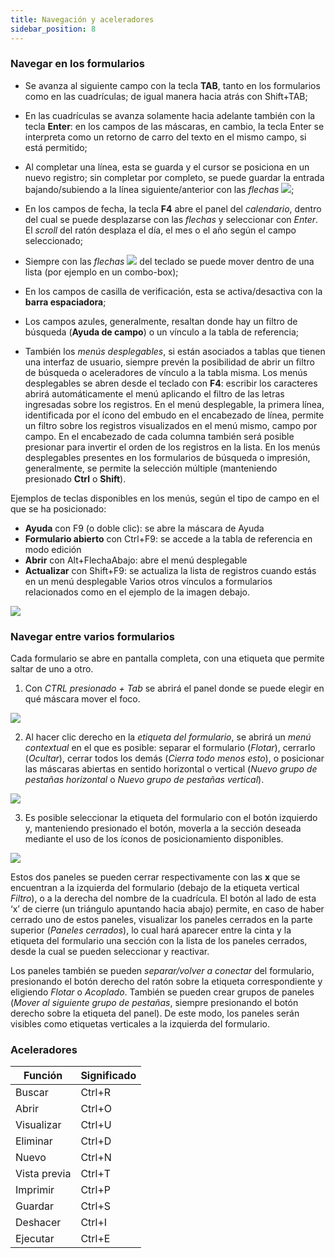 ```yaml
---
title: Navegación y aceleradores
sidebar_position: 8
---
```


### Navegar en los formularios 

- Se avanza al siguiente campo con la tecla **TAB**, tanto en los formularios como en las cuadrículas; de igual manera hacia atrás con Shift+TAB;

- En las cuadrículas se avanza solamente hacia adelante también con la tecla **Enter**: en los campos de las máscaras, en cambio, la tecla Enter se interpreta como un retorno de carro del texto en el mismo campo, si está permitido;

- Al completar una línea, esta se guarda y el cursor se posiciona en un nuevo registro; sin completar por completo, se puede guardar la entrada bajando/subiendo a la línea siguiente/anterior con las *flechas* ![](/img/neutral/common/updown.png);

- En los campos de fecha, la tecla **F4** abre el panel del *calendario*, dentro del cual se puede desplazarse con las *flechas* y seleccionar con *Enter*. El *scroll* del ratón desplaza el día, el mes o el año según el campo seleccionado;

- Siempre con las *flechas* ![](/img/neutral/common/updown.png) del teclado se puede mover dentro de una lista (por ejemplo en un combo-box);

- En los campos de casilla de verificación, esta se activa/desactiva con la **barra espaciadora**;

- Los campos azules, generalmente, resaltan donde hay un filtro de búsqueda (**Ayuda de campo**) o un vínculo a la tabla de referencia;

- También los *menús desplegables*, si están asociados a tablas que tienen una interfaz de usuario, siempre prevén la posibilidad de abrir un filtro de búsqueda o aceleradores de vínculo a la tabla misma. Los menús desplegables se abren desde el teclado con **F4**: escribir los caracteres abrirá automáticamente el menú aplicando el filtro de las letras ingresadas sobre los registros.
En el menú desplegable, la primera línea, identificada por el ícono del embudo en el encabezado de línea, permite un filtro sobre los registros visualizados en el menú mismo, campo por campo. En el encabezado de cada columna también será posible presionar para invertir el orden de los registros en la lista.
En los menús desplegables presentes en los formularios de búsqueda o impresión, generalmente, se permite la selección múltiple (manteniendo presionado **Ctrl** o **Shift**).

Ejemplos de teclas disponibles en los menús, según el tipo de campo en el que se ha posicionado:
- **Ayuda** con F9 (o doble clic): se abre la máscara de Ayuda
- **Formulario abierto** con Ctrl+F9: se accede a la tabla de referencia en modo edición
- **Abrir** con Alt+FlechaAbajo: abre el menú desplegable
- **Actualizar** con Shift+F9: se actualiza la lista de registros cuando estás en un menú desplegable
Varios otros vínculos a formularios relacionados como en el ejemplo de la imagen debajo.

<p align="center">

![](/img/it-it/guide/operations-with-data/navigation-and-accelerators/image03.png)

</p>

### Navegar entre varios formularios 

Cada formulario se abre en pantalla completa, con una etiqueta que permite saltar de uno a otro.  

1. Con *CTRL presionado + Tab* se abrirá el panel donde se puede elegir en qué máscara mover el foco.  

<p align="center">

![](/img/it-it/guide/operations-with-data/navigation-and-accelerators/image04.png)

</p>

2. Al hacer clic derecho en la *etiqueta del formulario*, se abrirá un *menú contextual* en el que es posible: separar el formulario (*Flotar*), cerrarlo (*Ocultar*), cerrar todos los demás (*Cierra todo menos esto*), o posicionar las máscaras abiertas en sentido horizontal o vertical (*Nuevo grupo de pestañas horizontal* o *Nuevo grupo de pestañas vertical*).  

<p align="center">

![](/img/it-it/guide/operations-with-data/navigation-and-accelerators/image05.png)  

</p>

3. Es posible seleccionar la etiqueta del formulario con el botón izquierdo y, manteniendo presionado el botón, moverla a la sección deseada mediante el uso de los íconos de posicionamiento disponibles. 

<p align="center">

![](/img/it-it/guide/operations-with-data/navigation-and-accelerators/image06.png)  

</p>

Estos dos paneles se pueden cerrar respectivamente con las **x** que se encuentran a la izquierda del formulario (debajo de la etiqueta vertical *Filtro*), o a la derecha del nombre de la cuadrícula. El botón al lado de esta ‘x’ de cierre (un triángulo apuntando hacia abajo) permite, en caso de haber cerrado uno de estos paneles, visualizar los paneles cerrados en la parte superior (*Paneles cerrados*), lo cual hará aparecer entre la cinta y la etiqueta del formulario una sección con la lista de los paneles cerrados, desde la cual se pueden seleccionar y reactivar.

Los paneles también se pueden *separar/volver a conectar* del formulario, presionando el botón derecho del ratón sobre la etiqueta correspondiente y eligiendo *Flotar* o *Acoplado*.
También se pueden crear grupos de paneles (*Mover al siguiente grupo de pestañas*, siempre presionando el botón derecho sobre la etiqueta del panel). De este modo, los paneles serán visibles como etiquetas verticales a la izquierda del formulario.

### Aceleradores 

<p align="center">

| Función | Significado |
| --- | --- |
| Buscar | Ctrl+R |
| Abrir | Ctrl+O |
| Visualizar | Ctrl+U |
| Eliminar | Ctrl+D |
| Nuevo | Ctrl+N |
| Vista previa | Ctrl+T |
| Imprimir | Ctrl+P |
| Guardar | Ctrl+S |
| Deshacer | Ctrl+I |
| Ejecutar | Ctrl+E |

</p>